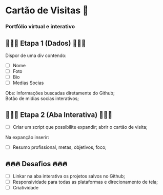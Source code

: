 # Cartão de Visitas 🎴

### Portfólio virtual e interativo

## 🎲🎲🎲 Etapa 1 (Dados) 🎲🎲🎲
Dispor de uma div contendo:

- [ ] Nome <br>
- [ ] Foto <br>
- [ ] Bio <br>
- [ ] Medias Socias <br>

Obs:  Informações buscadas diretamente do Github;<br>
      Botão de midias socias interativos;

## 🧨🧨🧨 Etapa 2 (Aba Interativa) 🧨🧨🧨

- [ ] Criar um script que possibilite expandir; abrir o cartão de visita;

Na expanção inserir: 

- [ ] Resumo profissional, metas, objetivos, foco;

## 🔥🔥🔥 Desafios 🔥🔥🔥

- [ ] Linkar na aba interativa os projetos salvos no Github;<br>
- [ ] Responsividade para todas as plataformas e direcionamento de tela;<br>
- [ ] Criatividade